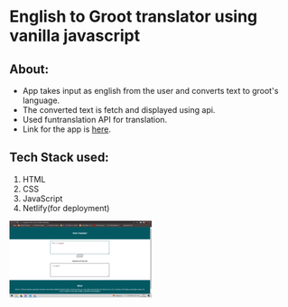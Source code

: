 # English to Groot translator using vanilla javascript
## About:
- App takes input as english from the user and converts text to groot's language.
- The converted text is fetch and displayed using api. 
- Used funtranslation API for translation.
- Link for the app is [here](https://neogcamp-mark7-groot-translator.netlify.app/).

## Tech Stack used:
1. HTML
2. CSS
3. JavaScript
4. Netlify(for deployment)

<img src="images/image.png" height="30%" width="50%">

